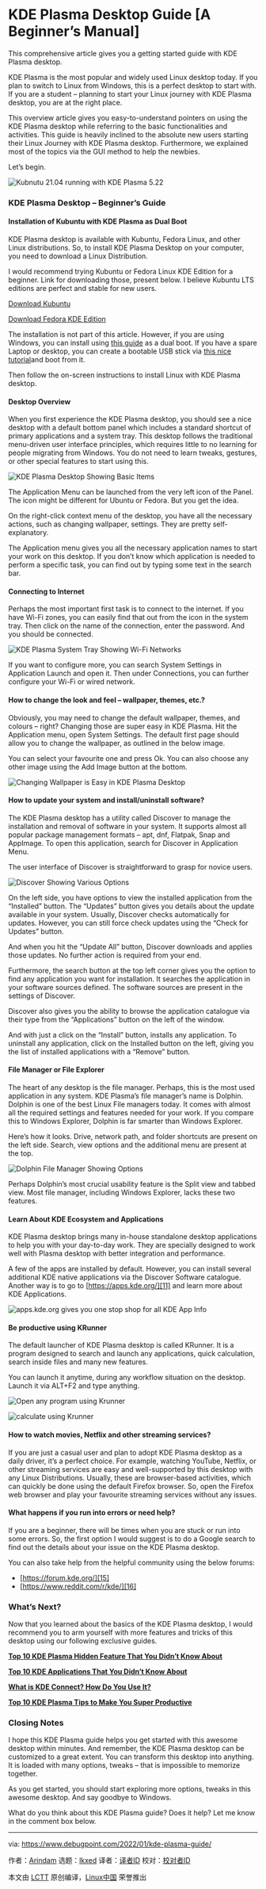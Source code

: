 [#]: subject: "KDE Plasma Desktop Guide [A Beginner’s Manual]"
[#]: via: "https://www.debugpoint.com/2022/01/kde-plasma-guide/"
[#]: author: "Arindam https://www.debugpoint.com/author/admin1/"
[#]: collector: "lkxed"
[#]: translator: " "
[#]: reviewer: " "
[#]: publisher: " "
[#]: url: " "

KDE Plasma Desktop Guide [A Beginner’s Manual]
======
This comprehensive article gives you a getting started guide with KDE Plasma desktop.

KDE Plasma is the most popular and widely used Linux desktop today. If you plan to switch to Linux from Windows, this is a perfect desktop to start with. If you are a student – planning to start your Linux journey with KDE Plasma desktop, you are at the right place.

This overview article gives you easy-to-understand pointers on using the KDE Plasma desktop while referring to the basic functionalities and activities. This guide is heavily inclined to the absolute new users starting their Linux Journey with KDE Plasma desktop. Furthermore, we explained most of the topics via the GUI method to help the newbies.

Let’s begin.

![Kubnutu 21.04 running with KDE Plasma 5.22][1]

### KDE Plasma Desktop – Beginner’s Guide

#### Installation of Kubuntu with KDE Plasma as Dual Boot

KDE Plasma desktop is available with Kubuntu, Fedora Linux, and other Linux distributions. So, to install KDE Plasma Desktop on your computer, you need to download a Linux Distribution.

I would recommend trying Kubuntu or Fedora Linux KDE Edition for a beginner. Link for downloading those, present below. I believe Kubuntu LTS editions are perfect and stable for new users.

[Download Kubuntu][2]

[Download Fedora KDE Edition][3]

The installation is not part of this article. However, if you are using Windows, you can install using [this guide][4] as a dual boot. If you have a spare Laptop or desktop, you can create a bootable USB stick via [this nice tutorial][5]and boot from it.

Then follow the on-screen instructions to install Linux with KDE Plasma desktop.

#### Desktop Overview

When you first experience the KDE Plasma desktop, you should see a nice desktop with a default bottom panel which includes a standard shortcut of primary applications and a system tray. This desktop follows the traditional menu-driven user interface principles, which requires little to no learning for people migrating from Windows. You do not need to learn tweaks, gestures, or other special features to start using this.

![KDE Plasma Desktop Showing Basic Items][6]

The Application Menu can be launched from the very left icon of the Panel. The icon might be different for Ubuntu or Fedora. But you get the idea.

On the right-click context menu of the desktop, you have all the necessary actions, such as changing wallpaper, settings. They are pretty self-explanatory.

The Application menu gives you all the necessary application names to start your work on this desktop. If you don’t know which application is needed to perform a specific task, you can find out by typing some text in the search bar.

#### Connecting to Internet

Perhaps the most important first task is to connect to the internet. If you have Wi-Fi zones, you can easily find that out from the icon in the system tray. Then click on the name of the connection, enter the password. And you should be connected.

![KDE Plasma System Tray Showing Wi-Fi Networks][7]

If you want to configure more, you can search System Settings in Application Launch and open it. Then under Connections, you can further configure your Wi-Fi or wired network.

#### How to change the look and feel – wallpaper, themes, etc.?

Obviously, you may need to change the default wallpaper, themes, and colours – right? Changing those are super easy in KDE Plasma. Hit the Application menu, open System Settings. The default first page should allow you to change the wallpaper, as outlined in the below image.

You can select your favourite one and press Ok. You can also choose any other image using the Add Image button at the bottom.

![Changing Wallpaper is Easy in KDE Plasma Desktop][8]

#### How to update your system and install/uninstall software?

The KDE Plasma desktop has a utility called Discover to manage the installation and removal of software in your system. It supports almost all popular package management formats – apt, dnf, Flatpak, Snap and AppImage. To open this application, search for Discover in Application Menu.

The user interface of Discover is straightforward to grasp for novice users.

![Discover Showing Various Options][9]

On the left side, you have options to view the installed application from the “Installed” button. The “Updates” button gives you details about the update available in your system. Usually, Discover checks automatically for updates. However, you can still force check updates using the “Check for Updates” button.

And when you hit the “Update All” button, Discover downloads and applies those updates. No further action is required from your end.

Furthermore, the search button at the top left corner gives you the option to find any application you want for installation. It searches the application in your software sources defined. The software sources are present in the settings of Discover.

Discover also gives you the ability to browse the application catalogue via their type from the “Applications” button on the left of the window.

And with just a click on the “Install” button, installs any application. To uninstall any application, click on the Installed button on the left, giving you the list of installed applications with a “Remove” button.

#### File Manager or File Explorer

The heart of any desktop is the file manager. Perhaps, this is the most used application in any system. KDE Plasma’s file manager’s name is Dolphin. Dolphin is one of the best Linux File managers today. It comes with almost all the required settings and features needed for your work. If you compare this to Windows Explorer, Dolphin is far smarter than Windows Explorer.

Here’s how it looks. Drive, network path, and folder shortcuts are present on the left side. Search, view options and the additional menu are present at the top.

![Dolphin File Manager Showing Options][10]

Perhaps Dolphin’s most crucial usability feature is the Split view and tabbed view. Most file manager, including Windows Explorer, lacks these two features.

#### Learn About KDE Ecosystem and Applications

KDE Plasma desktop brings many in-house standalone desktop applications to help you with your day-to-day work. They are specially designed to work well with Plasma desktop with better integration and performance.

A few of the apps are installed by default. However, you can install several additional KDE native applications via the Discover Software catalogue. Another way is to go to [https://apps.kde.org/][11] and learn more about KDE Applications.

![apps.kde.org gives you one stop shop for all KDE App Info][12]

#### Be productive using KRunner

The default launcher of KDE Plasma desktop is called KRunner. It is a program designed to search and launch any applications, quick calculation, search inside files and many new features.

You can launch it anytime, during any workflow situation on the desktop. Launch it via ALT+F2 and type anything.

![Open any program using Krunner][13]

![calculate using Krunner][14]

#### How to watch movies, Netflix and other streaming services?

If you are just a casual user and plan to adopt KDE Plasma desktop as a daily driver, it’s a perfect choice. For example, watching YouTube, Netflix, or other streaming services are easy and well-supported by this desktop with any Linux Distributions. Usually, these are browser-based activities, which can quickly be done using the default Firefox browser. So, open the Firefox web browser and play your favourite streaming services without any issues.

#### What happens if you run into errors or need help?

If you are a beginner, there will be times when you are stuck or run into some errors. So, the first option I would suggest is to do a Google search to find out the details about your issue on the KDE Plasma desktop.

You can also take help from the helpful community using the below forums:

* [https://forum.kde.org/][15]
* [https://www.reddit.com/r/kde/][16]

### What’s Next?

Now that you learned about the basics of the KDE Plasma desktop, I would recommend you to arm yourself with more features and tricks of this desktop using our following exclusive guides.

**[Top 10 KDE Plasma Hidden Feature That You Didn’t Know About][17]**

**[Top 10 KDE Applications That You Didn’t Know About][18]**

**[What is KDE Connect? How Do You Use It?][19]**

**[Top 10 KDE Plasma Tips to Make You Super Productive][20]**

### Closing Notes

I hope this KDE Plasma guide helps you get started with this awesome desktop within minutes. And remember, the KDE Plasma desktop can be customized to a great extent. You can transform this desktop into anything. It is loaded with many options, tweaks – that is impossible to memorize together.

As you get started, you should start exploring more options, tweaks in this awesome desktop. And say goodbye to Windows.

What do you think about this KDE Plasma guide? Does it help? Let me know in the comment box below.

--------------------------------------------------------------------------------

via: https://www.debugpoint.com/2022/01/kde-plasma-guide/

作者：[Arindam][a]
选题：[lkxed][b]
译者：[译者ID](https://github.com/译者ID)
校对：[校对者ID](https://github.com/校对者ID)

本文由 [LCTT](https://github.com/LCTT/TranslateProject) 原创编译，[Linux中国](https://linux.cn/) 荣誉推出

[a]: https://www.debugpoint.com/author/admin1/
[b]: https://github.com/lkxed
[1]: https://www.debugpoint.com/wp-content/uploads/2021/06/Kubutu-21.04-running-with-KDE-Plasma-5.22-1024x531.jpg
[2]: https://kubuntu.org/
[3]: https://spins.fedoraproject.org/kde/
[4]: https://www.debugpoint.com/2019/01/complete-guide-how-dual-boot-ubuntu-windows/
[5]: https://nextstep.tcs.com/campus/
[6]: https://www.debugpoint.com/wp-content/uploads/2022/01/KDE-Plasma-Desktop-Showing-Basic-Items-1024x576.jpg
[7]: https://www.debugpoint.com/wp-content/uploads/2022/01/KDE-Plasma-System-Tray-Showing-Wi-Fi-Icons.jpg
[8]: https://www.debugpoint.com/wp-content/uploads/2022/01/Changing-Wallpaper-is-Easy-in-KDE-Plasma-Desktop-1024x464.jpg
[9]: https://www.debugpoint.com/wp-content/uploads/2022/01/Discover-Showing-Variosu-Options.jpg
[10]: https://www.debugpoint.com/wp-content/uploads/2022/01/Dolphin-File-Manager-Showing-Options-1024x567.jpg
[11]: https://apps.kde.org/
[12]: https://www.debugpoint.com/wp-content/uploads/2022/01/apps.kde_.org-gives-you-one-stop-shop-for-all-KDE-App-Info-1024x765.jpg
[13]: https://www.debugpoint.com/wp-content/uploads/2021/01/Open-any-program-using-Krunner.gif
[14]: https://www.debugpoint.com/wp-content/uploads/2021/01/calculate-using-Krunner.gif
[15]: https://forum.kde.org/
[16]: https://www.reddit.com/r/kde/
[17]: https://www.debugpoint.com/2021/12/kde-plasma-hidden-feature/
[18]: https://www.debugpoint.com/2021/12/top-10-uknown-kde-application/
[19]: https://www.debugpoint.com/2022/01/kde-connect-guide/
[20]: https://www.debugpoint.com/2021/01/top-10-kde-plasma-tips-2021/
